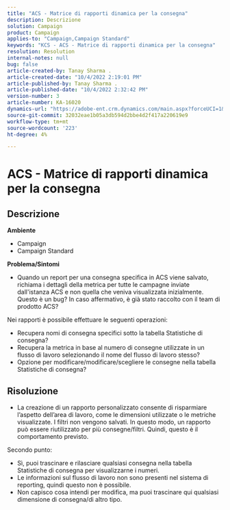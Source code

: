 ```yaml
---
title: "ACS - Matrice di rapporti dinamica per la consegna"
description: Descrizione
solution: Campaign
product: Campaign
applies-to: "Campaign,Campaign Standard"
keywords: "KCS - ACS - Matrice di rapporti dinamica per la consegna"
resolution: Resolution
internal-notes: null
bug: false
article-created-by: Tanay Sharma .
article-created-date: "10/4/2022 2:19:01 PM"
article-published-by: Tanay Sharma .
article-published-date: "10/4/2022 2:32:42 PM"
version-number: 3
article-number: KA-16020
dynamics-url: "https://adobe-ent.crm.dynamics.com/main.aspx?forceUCI=1&pagetype=entityrecord&etn=knowledgearticle&id=4296257c-ef43-ed11-bba2-0022480868ff"
source-git-commit: 32032eae1b05a3db594d2bbe4d2f417a220619e9
workflow-type: tm+mt
source-wordcount: '223'
ht-degree: 4%

---
```


# ACS - Matrice di rapporti dinamica per la consegna

## Descrizione

<b>Ambiente</b>
- Campaign
- Campaign Standard




<b>Problema/Sintomi</b>

- Quando un report per una consegna specifica in ACS viene salvato, richiama i dettagli della metrica per tutte le campagne inviate dall&#39;istanza ACS e non quella che veniva visualizzata inizialmente. Questo è un bug? In caso affermativo, è già stato raccolto con il team di prodotto ACS?


Nei rapporti è possibile effettuare le seguenti operazioni:

- Recupera nomi di consegna specifici sotto la tabella Statistiche di consegna?
- Recupera la metrica in base al numero di consegne utilizzate in un flusso di lavoro selezionando il nome del flusso di lavoro stesso?
- Opzione per modificare/modificare/scegliere le consegne nella tabella Statistiche di consegna?





## Risoluzione


- La creazione di un rapporto personalizzato consente di risparmiare l’aspetto dell’area di lavoro, come le dimensioni utilizzate o le metriche visualizzate. I filtri non vengono salvati. In questo modo, un rapporto può essere riutilizzato per più consegne/filtri. Quindi, questo è il comportamento previsto.


Secondo punto:



- Sì, puoi trascinare e rilasciare qualsiasi consegna nella tabella Statistiche di consegna per visualizzarne i numeri.
- Le informazioni sul flusso di lavoro non sono presenti nel sistema di reporting, quindi questo non è possibile.
- Non capisco cosa intendi per modifica, ma puoi trascinare qui qualsiasi dimensione di consegna/di altro tipo.

